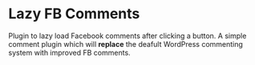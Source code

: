 # Lazy FB Comments
Plugin to lazy load Facebook comments after clicking a button. A simple comment plugin which will **replace** the deafult WordPress commenting system with improved FB comments.
